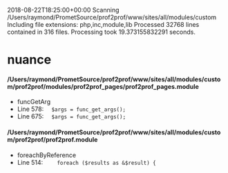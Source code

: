 2018-08-22T18:25:00+00:00
Scanning /Users/raymond/PrometSource/prof2prof/www/sites/all/modules/custom
Including file extensions: php,inc,module,lib
Processed 32768 lines contained in 316 files.
Processing took 19.373155832291 seconds.

# nuance
#### /Users/raymond/PrometSource/prof2prof/www/sites/all/modules/custom/prof2prof/modules/prof2prof_pages/prof2prof_pages.module
* funcGetArg
 * Line 578: `  $args = func_get_args();`
 * Line 675: `  $args = func_get_args();`

#### /Users/raymond/PrometSource/prof2prof/www/sites/all/modules/custom/prof2prof/prof2prof.module
* foreachByReference
 * Line 514: `    foreach ($results as &$result) {`

